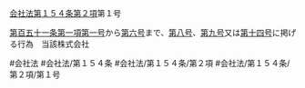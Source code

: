 [会社法第１５４条第２項](会社法＿＿＿＿第１５４条第２項)第１号

[第百五十一条第一項第一号](会社法＿＿＿＿第１５１条第１項第１号)から[第六号](会社法＿＿＿＿第１５４条第２項第６号)まで、[第八号](会社法＿＿＿＿第１５４条第２項第８号)、[第九号](会社法＿＿＿＿第１５４条第２項第９号)又は[第十四号](会社法＿＿＿＿第１５４条第２項第１４号)に掲げる行為　当該株式会社


#会社法
#会社法/第１５４条
#会社法/第１５４条/第２項
#会社法/第１５４条/第２項/第１号
